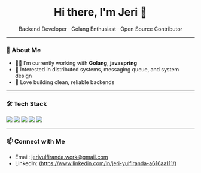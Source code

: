 <h1 align="center">Hi there, I'm Jeri 👋</h1>

<p align="center">
  Backend Developer · Golang Enthusiast · Open Source Contributor
</p>

---

### 🚀 About Me

- 👨‍💻 I’m currently working with **Golang**, **javaspring**
- 🧠 Interested in distributed systems, messaging queue, and system design
- 🧰 Love building clean, reliable backends

---

### 🛠️ Tech Stack

<p align="left">
  <img src="https://img.shields.io/badge/Golang-00ADD8?style=for-the-badge&logo=go&logoColor=white"/>
  <img src="https://img.shields.io/badge/Java%20SpringBoot-6DB33F?style=for-the-badge&logo=springboot&logoColor=white"/>
  <img src="https://img.shields.io/badge/Node.js-339933?style=for-the-badge&logo=nodedotjs&logoColor=white"/>
  <img src="https://img.shields.io/badge/Kafka-231F20?style=for-the-badge&logo=apachekafka&logoColor=white"/>
  <img src="https://img.shields.io/badge/Redis-DC382D?style=for-the-badge&logo=redis&logoColor=white"/>
</p>



---

### 📫 Connect with Me

- Email: jeriyulfiranda.work@gmail.com
- LinkedIn: (https://www.linkedin.com/in/jeri-yulfiranda-a616aa111/)
